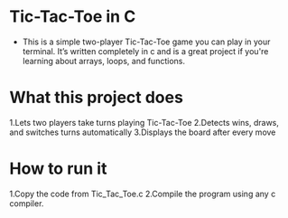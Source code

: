 # Tic-Tac-Toe in C
- This is a simple two-player Tic-Tac-Toe game you can play in your terminal. It’s written completely in c and is a great project if you're learning about arrays, loops, and functions.

# What this project does
1.Lets two players take turns playing Tic-Tac-Toe
2.Detects wins, draws, and switches turns automatically
3.Displays the board after every move
# How to run it
1.Copy the code from Tic_Tac_Toe.c
2.Compile the program using any c compiler.


